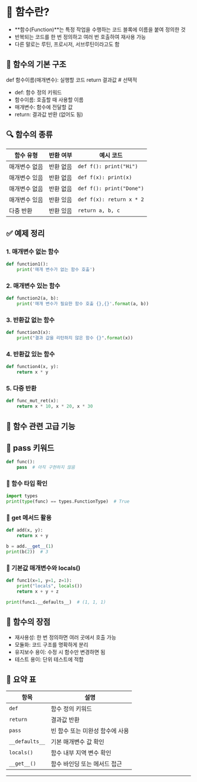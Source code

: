 # 🧾 함수란?
- **함수(Function)**는 특정 작업을 수행하는 코드 블록에 이름을 붙여 정의한 것
- 반복되는 코드를 한 번 정의하고 여러 번 호출하여 재사용 가능
- 다른 말로는 루틴, 프로시저, 서브루틴이라고도 함

## 🧩 함수의 기본 구조
def 함수이름(매개변수):
    실행할 코드
    return 결과값  # 선택적


- def: 함수 정의 키워드
- 함수이름: 호출할 때 사용할 이름
- 매개변수: 함수에 전달할 값
- return: 결과값 반환 (없어도 됨)

## 🔍 함수의 종류
| 함수 유형               | 반환 여부     | 예시 코드                          |
|------------------------|---------------|------------------------------------|
| 매개변수 없음          | 반환 없음     | `def f(): print("Hi")`             |
| 매개변수 있음          | 반환 없음     | `def f(x): print(x)`               |
| 매개변수 없음          | 반환 없음     | `def f(): print("Done")`           |
| 매개변수 있음          | 반환 있음     | `def f(x): return x * 2`           |
| 다중 반환              | 반환 있음     | `return a, b, c`                   |


## ✅ 예제 정리
### 1. 매개변수 없는 함수
```python
def function1():
    print('매개 변수가 없는 함수 호출')
```

### 2. 매개변수 있는 함수
```python
def function2(a, b):
    print('매개 변수가 필요한 함수 호출 {},{}'.format(a, b))
```


### 3. 반환값 없는 함수
```python
def function3(x):
    print("결과 값을 리턴하지 않은 함수 {}".format(x))
```


### 4. 반환값 있는 함수
```python
def function4(x, y):
    return x * y
```

### 5. 다중 반환
```python
def func_mut_ret(x):
    return x * 10, x * 20, x * 30
```


## 🧠 함수 관련 고급 기능
## 🔹 pass 키워드
```python
def func():
    pass  # 아직 구현하지 않음
```

### 🔹 함수 타입 확인
```python
import types
print(type(func) == types.FunctionType)  # True
```

### 🔹 __get__ 메서드 활용
```python
def add(x, y):
    return x + y

b = add.__get__(1)
print(b(2))  # 3
```

### 🔹 기본값 매개변수와 locals()
```python
def func1(x=1, y=1, z=1):
    print("locals", locals())
    return x + y + z

print(func1.__defaults__)  # (1, 1, 1)
```


## 📌 함수의 장점
- 재사용성: 한 번 정의하면 여러 곳에서 호출 가능
- 모듈화: 코드 구조를 명확하게 분리
- 유지보수 용이: 수정 시 함수만 변경하면 됨
- 테스트 용이: 단위 테스트에 적합

## 🧾 요약 표
| 항목             | 설명                                 |
|------------------|--------------------------------------|
| `def`            | 함수 정의 키워드                     |
| `return`         | 결과값 반환                          |
| `pass`           | 빈 함수 또는 미완성 함수에 사용      |
| `__defaults__`   | 기본 매개변수 값 확인                |
| `locals()`       | 함수 내부 지역 변수 확인             |
| `__get__()`      | 함수 바인딩 또는 메서드 접근         |


---


